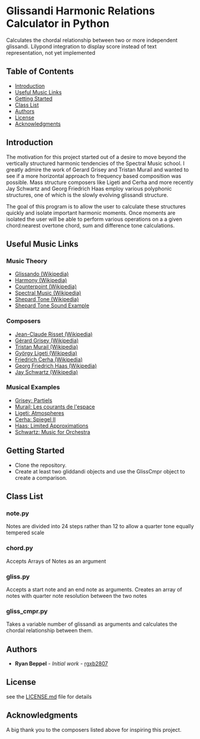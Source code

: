# Glissandi Harmonic Relations Calculator in Python
Calculates the chordal relationship between two or more independent glissandi.  Lilypond integration to display score instead of text representation, not yet implemented 

## Table of Contents

- [Introduction](#introduction)
- [Useful Music Links](#useful-music-links)
- [Getting Started](#getting-started)
- [Class List](#class-list)
- [Authors](#authors)
- [License](#license)
- [Acknowledgments](#acknowledgments)




## Introduction
The motivation for this project started out of a desire to move beyond the vertically structured harmonic tendencies of the Spectral Music school.  I greatly admire the work of Gerard Grisey and Tristan Murail and wanted to see if a more horizontal approach to frequency based composition was possible.  Mass structure composers like Ligeti and Cerha and more recently Jay Schwartz and Georg Friedrich Haas employ various polyphonic structures, one of which is the slowly evolving glissandi structure. 

The goal of this program is to allow the user to calculate these structures quickly and isolate important harmonic moments.  Once moments are isolated the user will be able to perform various operations on a a given chord:nearest overtone chord, sum and difference tone calculations.  

## Useful Music Links

### Music Theory
- [Glissando (Wikipedia)](https://en.wikipedia.org/wiki/Glissando)
- [Harmony (Wikipedia)](https://en.wikipedia.org/wiki/Harmony)
- [Counterpoint (Wikipedia)](https://en.wikipedia.org/wiki/Counterpoint)
- [Spectral Music (Wikipedia)](https://en.wikipedia.org/wiki/Spectral_music)
- [Shepard Tone (Wikipedia)](https://en.wikipedia.org/wiki/Shepard_tone)
- [Shepard Tone Sound Example](https://www.youtube.com/watch?v=T-A0gg1kVrg)


### Composers

- [Jean-Claude Risset (Wikipedia)](https://en.wikipedia.org/wiki/Jean-Claude_Risset)
- [Gérard Grisey (Wikipedia)](https://en.wikipedia.org/wiki/Gérard_Grisey)
- [Tristan Murail (Wikipedia)](https://en.wikipedia.org/wiki/Tristan_Murail)
- [György Ligeti (Wikipedia)](https://en.wikipedia.org/wiki/György_Ligeti)
- [Friedrich Cerha (Wikipedia)](https://en.wikipedia.org/wiki/Friedrich_Cerha)
- [Georg Friedrich Haas (Wikipedia)](https://en.wikipedia.org/wiki/Georg_Friedrich_Haas)
- [Jay Schwartz (Wikipedia)](https://en.wikipedia.org/wiki/Jay_Schwartz)


### Musical Examples

- [Grisey: Partiels](https://www.youtube.com/watch?v=GRRwk3hwrDI)
- [Murail: Les courants de l'espace](https://www.youtube.com/watch?v=e5tOhMPqmQo)
- [Ligeti: Atmospheres](https://www.youtube.com/watch?v=9XfefKJRoSA)
- [Cerha: Spiegel II](https://www.youtube.com/watch?v=ZJxIWmYiHPc)
- [Haas: Limited Approximations](https://www.youtube.com/watch?v=BoqvGLdjUhE&t=1309s)
- [Schwartz: Music for Orchestra](https://www.youtube.com/watch?v=WuogXAgt2u4)


## Getting Started
- Clone the repository. 
- Create at least two gliddandi objects and use the GlissCmpr object to create a comparison. 


## Class List

### note.py
Notes are divided into 24 steps rather than 12 to allow a quarter tone equally tempered scale


### chord.py
Accepts Arrays of Notes as an argument


### gliss.py
Accepts a start note and an end note as arguments.  Creates an array of notes with quarter note resolution between the two notes

### gliss_cmpr.py
Takes a variable number of glissandi as arguments and calculates the chordal relationship between them.


## Authors

* **Ryan Beppel** - *Initial work* - [rgxb2807](https://github.com/rgxb2807)


## License

see the [LICENSE.md](LICENSE.md) file for details

## Acknowledgments

A big thank you to the composers listed above for inspiring this project.
